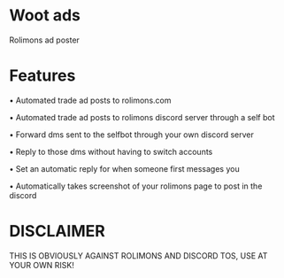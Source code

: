 # Woot ads
Rolimons ad poster

# Features
• Automated trade ad posts to rolimons.com

• Automated trade ad posts to rolimons discord server through a self bot

• Forward dms sent to the selfbot through your own discord server

• Reply to those dms without having to switch accounts

• Set an automatic reply for when someone first messages you 

• Automatically takes screenshot of your rolimons page to post in the discord


# DISCLAIMER
THIS IS OBVIOUSLY AGAINST ROLIMONS AND DISCORD TOS, USE AT YOUR OWN RISK!
